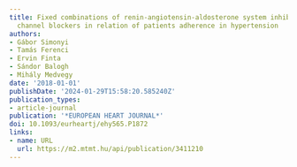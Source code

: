 ```yaml
---
title: Fixed combinations of renin-angiotensin-aldosterone system inhibitors and calcium
  channel blockers in relation of patients adherence in hypertension
authors:
- Gábor Simonyi
- Tamás Ferenci
- Ervin Finta
- Sándor Balogh
- Mihály Medvegy
date: '2018-01-01'
publishDate: '2024-01-29T15:58:20.585240Z'
publication_types:
- article-journal
publication: '*EUROPEAN HEART JOURNAL*'
doi: 10.1093/eurheartj/ehy565.P1872
links:
- name: URL
  url: https://m2.mtmt.hu/api/publication/3411210
---
```

